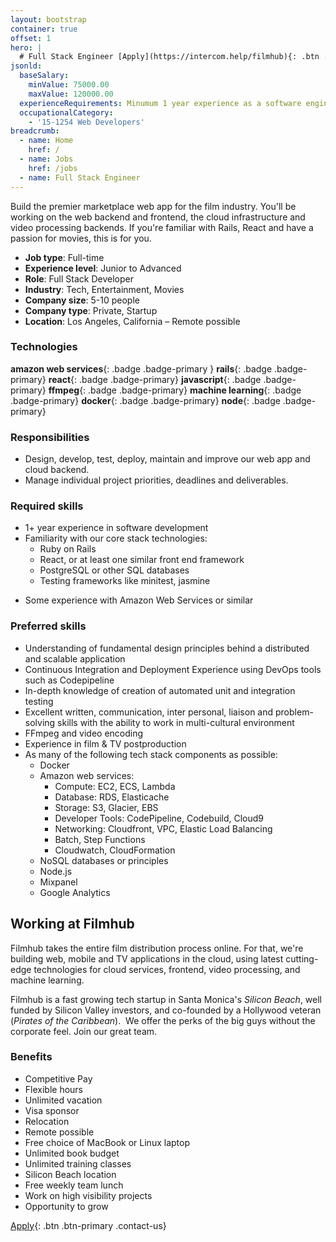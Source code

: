```yaml
---
layout: bootstrap
container: true
offset: 1
hero: |
  # Full Stack Engineer [Apply](https://intercom.help/filmhub){: .btn .btn-outline-warning .ml-5 .contact-us}
jsonld:
  baseSalary:
    minValue: 75000.00
    maxValue: 120000.00
  experienceRequirements: Minumum 1 year experience as a software engineer
  occupationalCategory:
    - '15-1254 Web Developers'
breadcrumb:
  - name: Home
    href: /
  - name: Jobs
    href: /jobs
  - name: Full Stack Engineer
---
```

Build the premier marketplace web app for the film industry. You'll be working on the web backend and frontend, the cloud infrastructure and video processing backends. If you're familiar with Rails, React and have a passion for movies, this is for you.

- **Job type**: Full-time
- **Experience level**: Junior to Advanced
- **Role**: Full Stack Developer
- **Industry**: Tech, Entertainment, Movies
- **Company size**: 5-10 people
- **Company type**: Private, Startup
- **Location**: Los Angeles, California &ndash; Remote possible

### Technologies

**amazon web services**{: .badge .badge-primary }
**rails**{: .badge .badge-primary}
**react**{: .badge .badge-primary}
**javascript**{: .badge .badge-primary}
**ffmpeg**{: .badge .badge-primary}
**machine learning**{: .badge .badge-primary}
**docker**{: .badge .badge-primary}
**node**{: .badge .badge-primary}

### Responsibilities

- Design, develop, test, deploy, maintain and improve our web app and cloud backend.
- Manage individual project priorities, deadlines and deliverables.

### Required skills

- 1+ year experience in software development
- Familiarity with our core stack technologies:
  + Ruby on Rails
  + React, or at least one similar front end framework
  + PostgreSQL or other SQL databases
  + Testing frameworks like minitest, jasmine
+ Some experience with Amazon Web Services or similar

### Preferred skills

- Understanding of fundamental design principles behind a distributed and scalable application
- Continuous Integration and Deployment Experience using DevOps tools such as Codepipeline
- In-depth knowledge of creation of automated unit and integration testing
- Excellent written, communication, inter personal, liaison and problem-solving skills with the ability to work in multi-cultural environment
- FFmpeg and video encoding
- Experience in film & TV postproduction
- As many of the following tech stack components as possible:
  + Docker
  + Amazon web services:
    + Compute: EC2, ECS, Lambda
    + Database: RDS, Elasticache
    + Storage: S3, Glacier, EBS
    + Developer Tools: CodePipeline, Codebuild, Cloud9
    + Networking: Cloudfront, VPC, Elastic Load Balancing
    + Batch, Step Functions
    + Cloudwatch, CloudFormation
  + NoSQL databases or principles
  + Node.js
  + Mixpanel
  + Google Analytics

## Working at Filmhub

Filmhub takes the entire film distribution process online. For that, we're building web, mobile and TV applications in the cloud, using latest cutting-edge technologies for cloud services, frontend, video processing, and machine learning.

Filmhub is a fast growing tech startup in Santa Monica's _Silicon Beach_, well funded by Silicon Valley investors, and co-founded by a Hollywood veteran (_Pirates of the Caribbean_).  We offer the perks of the big guys without the corporate feel. Join our great team.

### Benefits

- Competitive Pay
- Flexible hours
- Unlimited vacation
- Visa sponsor
- Relocation
- Remote possible
- Free choice of MacBook or Linux laptop
- Unlimited book budget
- Unlimited training classes
- Silicon Beach location
- Free weekly team lunch
- Work on high visibility projects
- Opportunity to grow

[Apply](https://intercom.help/filmhub){: .btn .btn-primary .contact-us}
